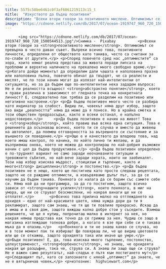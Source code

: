 ```yaml
---
title: 5575c58be6461c0f3af6061219113c15_t
mitle:  "Изкуството да бъдеш позитивен"
description: "Всеки втори говори за позитивното мислене. Оптимизмът се превърна в често даван съвет. Въпреки всичко това, позитивните личности, определени от обществото като такива, често са считани за по-слаби от другите. Според повечето сред нас „оптимистите“ са хора, които нямат реална представа за живота поради липсата на проблеми и вероятно наличието на прекалено много свободно време. Когато …"
image: "https://cdnone.netlify.com/db/2017/07/ocean-1919747_960_720_1500544513.jpg"
---
```


          <img src="https://cdnone.netlify.com/db/2017/07/ocean-1919747_960_720_1500544513.jpg"/>Снимка -  Pixabay          <p>Всеки втори говори за <strong>позитивното мислене</strong>. Оптимизмът се превърна в често даван съвет. Въпреки всичко това, позитивните личности, определени от обществото като такива, често са считани за по-слаби от другите.</p> <p>Според повечето сред нас „оптимистите“ са хора, които нямат реална представа за живота поради липсата на проблеми и вероятно наличието на прекалено много свободно време.</p> <p>Когато дойде моментът да определим дали чашата е наполовина празна или наполовина пълна, повечето обичат да твърдят, че са реалисти и мислят, че по този начин могат да излязат най-интелигентни от ситуацията, но за да бъдем още по-интелигентни нека зададем въпроса: Не е ли реалността всъщност <strong>абстрактно понятие</strong>, което я прави различна в зависимост от гледната точка на конкретната личност? Е, следователно пак трябва да се разделим на позитивно или негативно настроени.</p> <p>Да бъдеш позитивен много често се разбира като индикатор за слабост. Видиш ли, човекът няма друг избор, защото ако види „реалността“ няма да може да я понесе. Но в крайна сметка и този обществен предразсъдък, както и всеки останал, е напълно недостоверен.</p>     <p>Да бъдеш позитивен е начин на живот! Това е <strong>избор</strong>, който правиш във всяка една ситуация. Това е решението да осъзнаваш всичко, което ти се случва и вместо да живееш на автопилот, да поемеш отговорността за вътрешното си състояние и за външното си поведение.</p> <p>Още е и качеството да владееш това, над което имаш контрол, по начина, по който лично ти желаеш, и да възприемаш онова, което не можеш да контролираш по най-добрия възможен начин с цел да бъдеш продуктивен.</p> <p>Да бъдеш позитивен определено е по-трудният вариант не само заради неочакваните ситуации и тревожните събития, но най-вече заради хората, които ни заобикалят. Този наш избор изисква мъдрост, стоицизъм и търпение, както и много<strong> дисциплина</strong> и постоянство.</p> <p>Да бъдеш позитивен не е нещо, което ще постигнеш като просто следваш рецептата, защото не се раждаме оптимисти, а извървяваме дълъг път, за да се научим да бъдем такива. Понякога се налага да се борим със самите себе си. Няма кой да ни програмира, за да го постигнем, защото всичко зависи от <strong>нашите усилия</strong>, които понякога, в миг на умора, ще ни се струват безсмислени, но накрая винаги ще ни се отплатят.</p>       <p>Всичко това прилича малко на отглеждането на орхидея – едно от най-красивите цветя, няма нужда дори да ти я рекламират, защото сам знаеш, че тя ще ти повлияе прекрасно. Искаш да я имаш и в своя дом, защото виждаш колко добре стои у съседите. Взимаш решението, че ще я купиш, попрочиташ малко в интернет за нея, но накрая нямаш представа как точно да се грижиш за нея. Чудиш се защо в магазина изглеждаше толкова добре, а когато я взе при себе си е такава мъка да я опазиш.</p>   <p>Понякога и ти не знаеш какво се случва, но и в този момент пак ти избираш! Ще повярваш ли, че ще видиш цветовете или ще се откажеш, защото орхидеята така или иначе ще умре.</p> <p>Бъди позитивен! Е, да, това изисква много търпение, постоянство, целеустременост, <strong>борбеност</strong>, но знаеш, че орхидеята накрая ще разцъфне, така че, струва си. А знаеш ли защо още си струва? Не е важен само резултатът, най-сладък е пътя към постигането му!</p> <p>Следващият път, като се запознаете с някой „оптимист“ да знаете, че не е вятърничав човек…</p> <p>изтозник:  highviewart.com</p>          